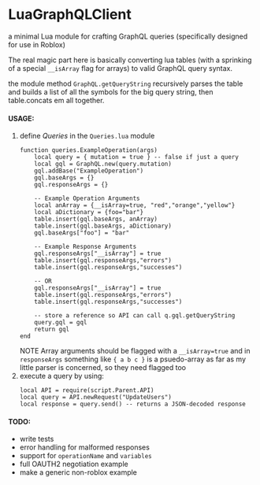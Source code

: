 # LuaGraphQLClient
a minimal Lua module for crafting GraphQL queries (specifically designed for use in Roblox)

The real magic part here is basically converting lua tables (with a sprinking of a special `__isArray` flag for arrays) to valid GraphQL query syntax.

the module method `GraphQL.getQueryString` recursively parses the table and builds a list of all the symbols for the big query string, then table.concats em all together. 

#### USAGE:
1. define *Queries* in the `Queries.lua` module
	```
	function queries.ExampleOperation(args)
		local query = { mutation = true } -- false if just a query
		local gql = GraphQL.new(query.mutation)
		gql.addBase("ExampleOperation")
		gql.baseArgs = {}
		gql.responseArgs = {}

		-- Example Operation Arguments
		local anArray = {__isArray=true, "red","orange","yellow"}
		local aDictionary = {foo="bar"}
		table.insert(gql.baseArgs, anArray)
		table.insert(gql.baseArgs, aDictionary)
		gql.baseArgs["foo"] = "bar"

		-- Example Response Arguments
		gql.responseArgs["__isArray"] = true
		table.insert(gql.responseArgs,"errors")
		table.insert(gql.responseArgs,"successes")

		-- OR
		gql.responseArgs["__isArray"] = true
		table.insert(gql.responseArgs,"errors")
		table.insert(gql.responseArgs,"successes")

		-- store a reference so API can call q.gql.getQueryString
		query.gql = gql
		return gql
	end
	```
	NOTE Array arguments should be flagged with a `__isArray=true` and in `responseArgs` something like `{ a b c }` is a psuedo-array as far as my little parser is concerned, so they need flagged too
1. execute a query by using:
	```
	local API = require(script.Parent.API)
	local query = API.newRequest("UpdateUsers")
	local response = query.send() -- returns a JSON-decoded response
	```

#### TODO:
- write tests
- error handling for malformed responses
- support for `operationName` and `variables`
- full OAUTH2 negotiation example
- make a generic non-roblox example


